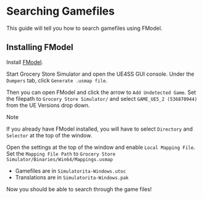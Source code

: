 # Searching Gamefiles
This guide will tell you how to search gamefiles using FModel.

## Installing FModel
Install [FModel](https://fmodel.app/).

Start Grocery Store Simulator and open the UE4SS GUI console.
Under the `Dumpers` tab, click `Generate .usmap file`.

Then you can open FModel and click the arrow to `Add Undetected Game`.
Set the filepath to `Grocery Store Simulator/` and select `GAME_UE5_2 (536870944)` from the UE Versions drop down.

> [!NOTE]
> If you already have FModel installed, you will have to select `Directory` and `Selector` at the top of the window.

Open the settings at the top of the window and enable `Local Mapping File`.
Set the `Mapping File Path` to `Grocery Store Simulator/Binaries/Win64/Mappings.usmap`

- Gamefiles are in `Simulatorita-Windows.utoc`
- Translations are in `Simulatorita-Windows.pak`

Now you should be able to search through the game files!